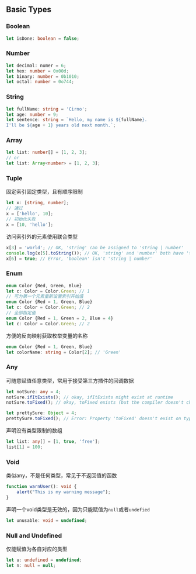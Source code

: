 ## Basic Types

### Boolean

```typescript
let isDone: boolean = false;
```

### Number

```typescript
let decimal: numer = 6;
let hex: number = 0x00d;
let binary: number = 0b1010;
let octal: number = 0o744;
```

### String

```typescript
let fullName: string = 'Cirno';
let age: number = 9;
let sentence: string = `Hello, my name is ${fullName}.
I'll be ${age + 1} years old next month.`;
```

### Array

```typescript
let list: number[] = [1, 2, 3];
// or
let list: Array<number> = [1, 2, 3];
```

### Tuple

固定索引固定类型，且有顺序限制

```typescript
let x: [string, number];
// 通过
x = ['hello', 10];
// 初始化失败
x = [10, 'hello'];
```

访问索引外的元素使用联合类型

```typescript
x[3] = 'world'; // OK, 'string' can be assigned to 'string | number'
console.log(x[5].toString()); // OK, 'string' and 'number' both have 'toString'
x[6] = true; // Error, 'boolean' isn't 'string | number'
```

### Enum

```typescript
enum Color {Red, Green, Blue}
let c: Color = Color.Green; // 1
// 可为第一个元素重新设置索引开始值
enum Color {Red = 1, Green, Blue}
let c: Color = Color.Green; // 2
// 全部指定值
enum Color {Red = 1, Green = 2, Blue = 4}
let c: Color = Color.Green; // 2
```

方便的反向映射获取枚举变量的名称

```typescript
enum Color {Red = 1, Green, Blue}
let colorName: string = Color[2]; // 'Green'
```
### Any

可随意赋值任意类型，常用于接受第三方插件的回调数据

```typescript
let notSure: any = 4;
notSure.ifItExists(); // okay, ifItExists might exist at runtime
notSure.toFixed(); // okay, toFixed exists (but the compiler doesn't check)

let prettySure: Object = 4;
prettySure.toFixed(); // Error: Property 'toFixed' doesn't exist on type 'Object'.
```

声明没有类型限制的数组

```typescript
let list: any[] = [1, true, 'free'];
list[1] = 100;
```

### Void

类似any，不是任何类型，常见于不返回值的函数

```typescript
function warnUser(): void {
    alert("This is my warning message");
}
```

声明一个void类型是无效的，因为只能赋值为`null`或者`undefied`

```typescript
let unusable: void = undefined;
```

### Null and Undefined

仅能赋值为各自对应的类型

```typescript
let u: undefined = undefined;
let n: null = null;
```